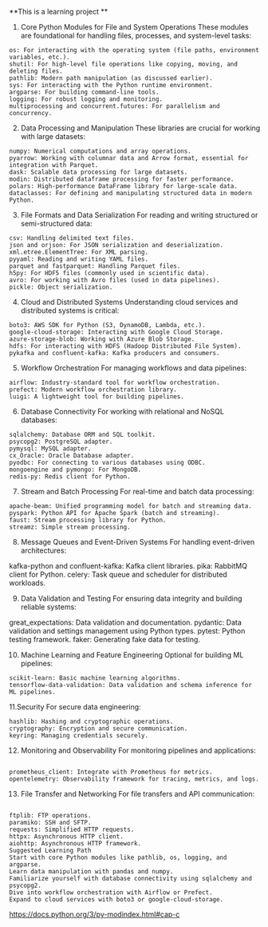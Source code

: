 **This is a learning project **


1. Core Python Modules for File and System Operations
These modules are foundational for handling files, processes, and system-level tasks:

```aiignore
os: For interacting with the operating system (file paths, environment variables, etc.).
shutil: For high-level file operations like copying, moving, and deleting files.
pathlib: Modern path manipulation (as discussed earlier).
sys: For interacting with the Python runtime environment.
argparse: For building command-line tools.
logging: For robust logging and monitoring.
multiprocessing and concurrent.futures: For parallelism and concurrency.
```
2. Data Processing and Manipulation
These libraries are crucial for working with large datasets:

```andas: Data manipulation and analysis.
numpy: Numerical computations and array operations.
pyarrow: Working with columnar data and Arrow format, essential for integration with Parquet.
dask: Scalable data processing for large datasets.
modin: Distributed dataframe processing for faster performance.
polars: High-performance DataFrame library for large-scale data.
dataclasses: For defining and manipulating structured data in modern Python.
```
3. File Formats and Data Serialization
For reading and writing structured or semi-structured data:

```aiignore
csv: Handling delimited text files.
json and orjson: For JSON serialization and deserialization.
xml.etree.ElementTree: For XML parsing.
pyyaml: Reading and writing YAML files.
parquet and fastparquet: Handling Parquet files.
h5py: For HDF5 files (commonly used in scientific data).
avro: For working with Avro files (used in data pipelines).
pickle: Object serialization.
```
4. Cloud and Distributed Systems
Understanding cloud services and distributed systems is critical:

```aiignore
boto3: AWS SDK for Python (S3, DynamoDB, Lambda, etc.).
google-cloud-storage: Interacting with Google Cloud Storage.
azure-storage-blob: Working with Azure Blob Storage.
hdfs: For interacting with HDFS (Hadoop Distributed File System).
pykafka and confluent-kafka: Kafka producers and consumers.

```
5. Workflow Orchestration
For managing workflows and data pipelines:

```aiignore
airflow: Industry-standard tool for workflow orchestration.
prefect: Modern workflow orchestration library.
luigi: A lightweight tool for building pipelines.
```
6. Database Connectivity
For working with relational and NoSQL databases:

```aiignore
sqlalchemy: Database ORM and SQL toolkit.
psycopg2: PostgreSQL adapter.
pymysql: MySQL adapter.
cx_Oracle: Oracle Database adapter.
pyodbc: For connecting to various databases using ODBC.
mongoengine and pymongo: For MongoDB.
redis-py: Redis client for Python.
```
7. Stream and Batch Processing
For real-time and batch data processing:

```aiignore
apache-beam: Unified programming model for batch and streaming data.
pyspark: Python API for Apache Spark (batch and streaming).
faust: Stream processing library for Python.
streamz: Simple stream processing.
```


8. Message Queues and Event-Driven Systems
For handling event-driven architectures:

kafka-python and confluent-kafka: Kafka client libraries.
pika: RabbitMQ client for Python.
celery: Task queue and scheduler for distributed workloads.


9. Data Validation and Testing
For ensuring data integrity and building reliable systems:

great_expectations: Data validation and documentation.
pydantic: Data validation and settings management using Python types.
pytest: Python testing framework.
faker: Generating fake data for testing.


10. Machine Learning and Feature Engineering
Optional for building ML pipelines:

```
scikit-learn: Basic machine learning algorithms.
tensorflow-data-validation: Data validation and schema inference for ML pipelines.

```

11.Security
For secure data engineering:

```aiignore
hashlib: Hashing and cryptographic operations.
cryptography: Encryption and secure communication.
keyring: Managing credentials securely.
```


12. Monitoring and Observability
For monitoring pipelines and applications:
```aiignore

prometheus_client: Integrate with Prometheus for metrics.
opentelemetry: Observability framework for tracing, metrics, and logs.

```

13. File Transfer and Networking
For file transfers and API communication:
```aiignore

ftplib: FTP operations.
paramiko: SSH and SFTP.
requests: Simplified HTTP requests.
httpx: Asynchronous HTTP client.
aiohttp: Asynchronous HTTP framework.
Suggested Learning Path
Start with core Python modules like pathlib, os, logging, and argparse.
Learn data manipulation with pandas and numpy.
Familiarize yourself with database connectivity using sqlalchemy and psycopg2.
Dive into workflow orchestration with Airflow or Prefect.
Expand to cloud services with boto3 or google-cloud-storage.
```


https://docs.python.org/3/py-modindex.html#cap-c